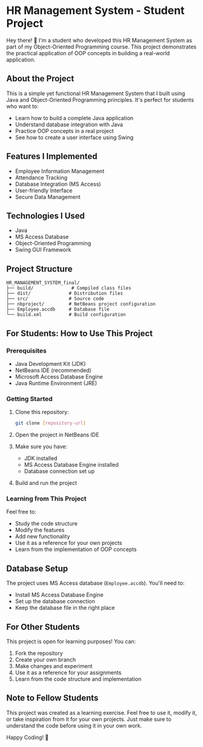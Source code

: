 # HR Management System - Student Project

Hey there! 👋 I'm a student who developed this HR Management System as part of my Object-Oriented Programming course. This project demonstrates the practical application of OOP concepts in building a real-world application.

## About the Project

This is a simple yet functional HR Management System that I built using Java and Object-Oriented Programming principles. It's perfect for students who want to:
- Learn how to build a complete Java application
- Understand database integration with Java
- Practice OOP concepts in a real project
- See how to create a user interface using Swing

## Features I Implemented

- Employee Information Management
- Attendance Tracking
- Database Integration (MS Access)
- User-friendly Interface
- Secure Data Management

## Technologies I Used

- Java
- MS Access Database
- Object-Oriented Programming
- Swing GUI Framework

## Project Structure

```
HR_MANAGEMENT_SYSTEM_final/
├── build/              # Compiled class files
├── dist/              # Distribution files
├── src/               # Source code
├── nbproject/         # NetBeans project configuration
├── Employee.accdb     # Database file
└── build.xml          # Build configuration
```

## For Students: How to Use This Project

### Prerequisites

- Java Development Kit (JDK)
- NetBeans IDE (recommended)
- Microsoft Access Database Engine
- Java Runtime Environment (JRE)

### Getting Started

1. Clone this repository:
   ```bash
   git clone [repository-url]
   ```

2. Open the project in NetBeans IDE

3. Make sure you have:
   - JDK installed
   - MS Access Database Engine installed
   - Database connection set up

4. Build and run the project

### Learning from This Project

Feel free to:
- Study the code structure
- Modify the features
- Add new functionality
- Use it as a reference for your own projects
- Learn from the implementation of OOP concepts

## Database Setup

The project uses MS Access database (`Employee.accdb`). You'll need to:
- Install MS Access Database Engine
- Set up the database connection
- Keep the database file in the right place

## For Other Students

This project is open for learning purposes! You can:
1. Fork the repository
2. Create your own branch
3. Make changes and experiment
4. Use it as a reference for your assignments
5. Learn from the code structure and implementation

## Note to Fellow Students

This project was created as a learning exercise. Feel free to use it, modify it, or take inspiration from it for your own projects. Just make sure to understand the code before using it in your own work.

Happy Coding! 🚀 
